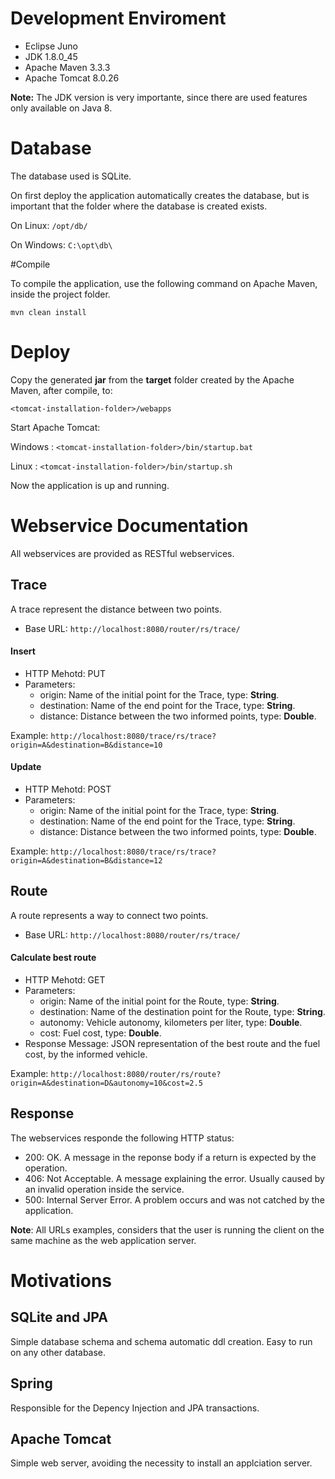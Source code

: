 # Development Enviroment

* Eclipse Juno
* JDK 1.8.0_45
* Apache Maven 3.3.3
* Apache Tomcat 8.0.26

**Note:** The JDK version is very importante, since there are used features only available on Java 8.

# Database

The database used is SQLite.

On first deploy the application automatically creates the database, but is important that the folder where the database is created exists.

On Linux:
`/opt/db/`

On Windows:
`C:\opt\db\`

#Compile

To compile the application, use the following command on Apache Maven, inside the project folder.

`mvn clean install`

# Deploy

Copy the generated **jar** from the **target** folder created by the Apache Maven, after compile, to:

`<tomcat-installation-folder>/webapps`

Start Apache Tomcat:

Windows : `<tomcat-installation-folder>/bin/startup.bat`

Linux : `<tomcat-installation-folder>/bin/startup.sh`

Now the application is up and running.

# Webservice Documentation
All webservices are provided as RESTful webservices.

## Trace
A trace represent the distance between two points.

* Base URL:
`http://localhost:8080/router/rs/trace/`

#### Insert
* HTTP Mehotd: PUT
* Parameters:
  * origin: Name of the initial point for the Trace, type: **String**.
  * destination: Name of the end point for the Trace, type: **String**.
  * distance: Distance between the two informed points, type: **Double**.

Example:
`http://localhost:8080/trace/rs/trace?origin=A&destination=B&distance=10`

#### Update
* HTTP Mehotd: POST
* Parameters:
  * origin: Name of the initial point for the Trace, type: **String**.
  * destination: Name of the end point for the Trace, type: **String**.
  * distance: Distance between the two informed points, type: **Double**.

Example:
`http://localhost:8080/trace/rs/trace?origin=A&destination=B&distance=12`

## Route
A route represents a way to connect two points.

* Base URL:
`http://localhost:8080/router/rs/trace/`

#### Calculate best route
* HTTP Mehotd: GET
* Parameters:
  * origin: Name of the initial point for the Route, type: **String**.
  * destination: Name of the destination point for the Route, type: **String**.
  * autonomy: Vehicle autonomy, kilometers per liter, type: **Double**.
  * cost: Fuel cost, type: **Double**.
* Response Message: JSON representation of the best route and the fuel cost, by the informed vehicle.

Example:
`http://localhost:8080/router/rs/route?origin=A&destination=D&autonomy=10&cost=2.5`

## Response
The webservices responde the following HTTP status:
* 200: OK. A message in the reponse body if a return is expected by the operation.
* 406: Not Acceptable. A message explaining the error. Usually caused by an invalid operation inside the service.
* 500: Internal Server Error. A problem occurs and was not catched by the application. 

**Note**: All URLs examples, considers that the user is running the client on the same machine as the web application server.

# Motivations
## SQLite and JPA
Simple database schema and schema automatic ddl creation.
Easy to run on any other database.

## Spring
Responsible for the Depency Injection and JPA transactions.

## Apache Tomcat
Simple web server, avoiding the necessity to install an applciation server.
